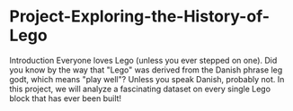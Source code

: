# Project-Exploring-the-History-of-Lego
Introduction
Everyone loves Lego (unless you ever stepped on one). Did you know by the way that "Lego" was derived from the Danish phrase leg godt, which means "play well"? Unless you speak Danish, probably not.
In this project, we will analyze a fascinating dataset on every single Lego block that has ever been built!
